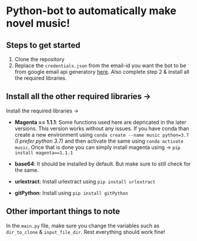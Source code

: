 # Python-bot to automatically make novel music!

## Steps to get started ##
 1. Clone the repository
 2. Replace the `credentials.json` from the email-id you want the bot to be from google email api generatory [here](https://developers.google.com/gmail/api/quickstart/python). Also complete step 2 & install all the required libraries. 
## Install all the other required libraries ->

Install the required libraries ->	
- **Magenta == 1.1.1**: Some functions used here are depricated in the later versions. This version works without any issues. If you have conda than create a new environment using `conda create --name music python=3.7` *(I prefer python 3.7)* and then activate the same using `conda activate music`. Once that is done you can simply install magenta using -> `pip install magenta==1.1.1`

- **base64**: It should be installed by default. But make sure to still check for the same.
- **urlextract**: Install urlextract using `pip install urlextract`
- **gitPython**: Install using `pip install gitPython`

## Other important things to note
In the `main.py` file, make sure you change the variables such as `dir_to_clone` & `input_file_dir`. Rest everything should work fine!
